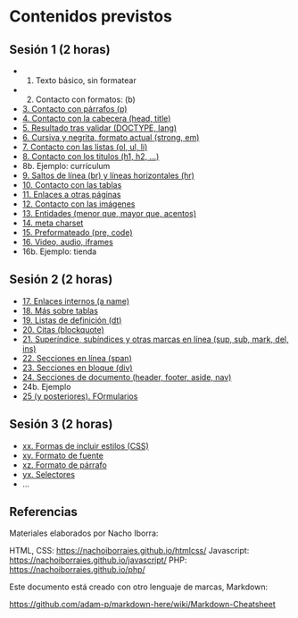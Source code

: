 # Contenidos previstos

## Sesión 1 (2 horas)

 - 1. Texto básico, sin formatear
 - 2. Contacto con formatos: (b)
 - [3. Contacto con párrafos (p)](https://nachoiborraies.github.io/htmlcss/md/es/02b#22-p%C3%A1rrafos-la-etiqueta-p)
 - [4. Contacto con la cabecera (head, title)](https://nachoiborraies.github.io/htmlcss/md/es/02a#221-el-elemento-title)
 - [5. Resultado tras validar (DOCTYPE, lang)](https://nachoiborraies.github.io/htmlcss/md/es/02c)
 - [6. Cursiva y negrita, formato actual (strong, em)](https://nachoiborraies.github.io/htmlcss/md/es/02b#23-resaltado-de-texto-negritas-y-cursivas)
 - [7. Contacto con las listas (ol, ul, li)](https://nachoiborraies.github.io/htmlcss/md/es/02b#4-definici%C3%B3n-de-listas)
 - [8. Contacto con los titulos (h1, h2, ...)](https://nachoiborraies.github.io/htmlcss/md/es/02b#21-encabezados-etiquetas-h1-a-h6)
 - 8b. Ejemplo: currículum 
 - [9. Saltos de línea (br) y líneas horizontales (hr)](https://nachoiborraies.github.io/htmlcss/md/es/02b#56-etiquetas-delimitadoras-br-y-hr)
 - [10. Contacto con las tablas](https://nachoiborraies.github.io/htmlcss/md/es/02d#1-tablas)
 - [11. Enlaces a otras páginas](https://nachoiborraies.github.io/htmlcss/md/es/02d#2-enlaces)
 - [12. Contacto con las imágenes](https://nachoiborraies.github.io/htmlcss/md/es/02d#3-im%C3%A1genes)
 - [13. Entidades (menor que, mayor que, acentos)](https://nachoiborraies.github.io/htmlcss/md/es/02b#25-algunos-s%C3%ADmbolos-especiales)
 - [14. meta charset](https://nachoiborraies.github.io/htmlcss/md/es/02a#22-elementos-de-la-cabecera)
 - [15. Preformateado (pre, code)](https://nachoiborraies.github.io/htmlcss/md/es/02b#52-texto-preformateado-etiquetas-pre-y-code)
 - [16. Video, audio, iframes](https://nachoiborraies.github.io/htmlcss/md/es/02d#4-audio-y-v%C3%ADdeo)
 - 16b. Ejemplo: tienda 


## Sesión 2 (2 horas)

 - [17. Enlaces internos (a name)](https://nachoiborraies.github.io/htmlcss/md/es/02d#23-puntos-de-anclaje-y-enlaces-internos)
 - [18. Más sobre tablas](https://nachoiborraies.github.io/htmlcss/md/es/02d#12-otras-etiquetas-para-tablas)
 - [19. Listas de definición (dt)](https://nachoiborraies.github.io/htmlcss/md/es/02b#44-listas-de-descripci%C3%B3n-etiquetas-dl-dt-y-dd)
 - [20. Citas (blockquote)](https://nachoiborraies.github.io/htmlcss/md/es/02b#51-citas-etiquetas-blockquote-y-q)
 - [21. Superíndice, subíndices y otras marcas en línea (sup, sub, mark, del, ins)](hhttps://nachoiborraies.github.io/htmlcss/md/es/02b#53-sub%C3%ADndices-y-super%C3%ADndices-etiquetas-sup-y-sub)
 - [22. Secciones en línea (span)](https://nachoiborraies.github.io/htmlcss/md/es/02b#24-la-etiqueta-span)
 - [23. Secciones en bloque (div)](https://nachoiborraies.github.io/htmlcss/md/es/02b#32-el-elemento-div)
 - [24. Secciones de documento (header, footer, aside, nav)](https://nachoiborraies.github.io/htmlcss/md/es/02b#3-etiquetas-de-secciones)
 - 24b. Ejemplo
 - [25 (y posteriores). FOrmularios](https://nachoiborraies.github.io/htmlcss/md/es/02e)


## Sesión 3 (2 horas)

 - [xx. Formas de incluir estilos (CSS)](https://nachoiborraies.github.io/htmlcss/md/es/03a#21-aplicar-los-estilos-a-las-p%C3%A1ginas)
 - [xy. Formato de fuente](https://nachoiborraies.github.io/htmlcss/md/es/03a#31-formato-de-car%C3%A1cter)
 - [xz. Formato de párrafo](https://nachoiborraies.github.io/htmlcss/md/es/03a#32-formato-de-p%C3%A1rrafo)
 - [yx. Selectores](https://nachoiborraies.github.io/htmlcss/md/es/03a#4-los-selectores)
 - ...

## Referencias

Materiales elaborados por Nacho Iborra:

HTML, CSS: https://nachoiborraies.github.io/htmlcss/
Javascript: https://nachoiborraies.github.io/javascript/
PHP: https://nachoiborraies.github.io/php/

Este documento está creado con otro lenguaje de marcas, Markdown:

https://github.com/adam-p/markdown-here/wiki/Markdown-Cheatsheet
